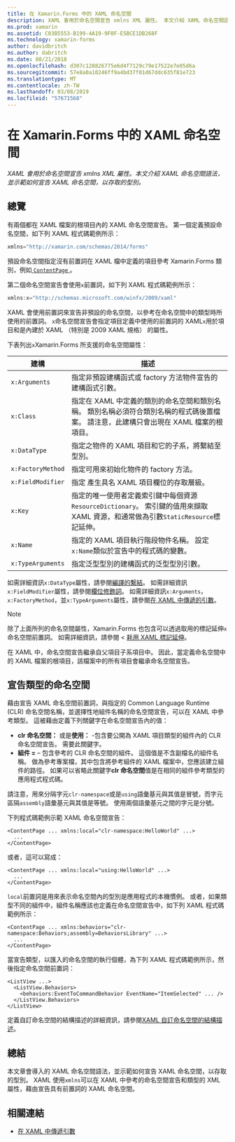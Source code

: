 ```yaml
---
title: 在 Xamarin.Forms 中的 XAML 命名空間
description: XAML 會用於命名空間宣告 xmlns XML 屬性。 本文介紹 XAML 命名空間語法，並示範如何宣告 XAML 命名空間，以存取的型別。
ms.prod: xamarin
ms.assetid: C03B5553-B199-4A19-9F0F-E5BCE1DB268F
ms.technology: xamarin-forms
author: davidbritch
ms.author: dabritch
ms.date: 08/21/2018
ms.openlocfilehash: d307c128826775e6d4f7129c79e17522e7e05d6a
ms.sourcegitcommit: 57e8a0a10246ff9a4bd37f01d67ddc635f81e723
ms.translationtype: MT
ms.contentlocale: zh-TW
ms.lasthandoff: 03/08/2019
ms.locfileid: "57671568"
---
```

# <a name="xaml-namespaces-in-xamarinforms"></a>在 Xamarin.Forms 中的 XAML 命名空間

_XAML 會用於命名空間宣告 xmlns XML 屬性。本文介紹 XAML 命名空間語法，並示範如何宣告 XAML 命名空間，以存取的型別。_

## <a name="overview"></a>總覽

有兩個都在 XAML 檔案的根項目內的 XAML 命名空間宣告。 第一個定義預設命名空間，如下列 XAML 程式碼範例所示：

```csharp
xmlns="http://xamarin.com/schemas/2014/forms"
```

預設命名空間指定沒有前置詞在 XAML 檔中定義的項目參考 Xamarin.Forms 類別，例如[ `ContentPage` ](xref:Xamarin.Forms.ContentPage)。

第二個命名空間宣告會使用`x`前置詞，如下列 XAML 程式碼範例所示：

```csharp
xmlns:x="http://schemas.microsoft.com/winfx/2009/xaml"
```

XAML 會使用前置詞來宣告非預設的命名空間，以參考在命名空間中的類型時所使用的前置詞。 `x`命名空間宣告會指定項目定義中使用的前置詞的 XAML`x`用於項目和是內建於 XAML （特別是 2009 XAML 規格） 的屬性。

下表列出`x`Xamarin.Forms 所支援的命名空間屬性：

|建構|描述|
|--- |--- |
|`x:Arguments`|指定非預設建構函式或 factory 方法物件宣告的建構函式引數。|
|`x:Class`|指定在 XAML 中定義的類別的命名空間和類別名稱。 類別名稱必須符合類別名稱的程式碼後置檔案。 請注意，此建構只會出現在 XAML 檔案的根項目。|
|`x:DataType`|指定之物件的 XAML 項目和它的子系，將繫結至型別。|
|`x:FactoryMethod`|指定可用來初始化物件的 factory 方法。|
|`x:FieldModifier`|指定 產生具名 XAML 項目欄位的存取層級。|
|`x:Key`|指定的唯一使用者定義索引鍵中每個資源`ResourceDictionary`。 索引鍵的值用來擷取 XAML 資源，和通常做為引數`StaticResource`標記延伸。|
|`x:Name`|指定的 XAML 項目執行階段物件名稱。 設定`x:Name`類似於宣告中的程式碼的變數。|
|`x:TypeArguments`|指定泛型型別的建構函式的泛型型別引數。|

如需詳細資訊`x:DataType`屬性，請參閱[編譯的繫結](~/xamarin-forms/app-fundamentals/data-binding/compiled-bindings.md)。 如需詳細資訊`x:FieldModifier`屬性，請參閱[欄位修飾詞](~/xamarin-forms/xaml/field-modifiers.md)。 如需詳細資訊`x:Arguments`， `x:FactoryMethod`，並`x:TypeArguments`屬性，請參閱[在 XAML 中傳遞的引數](~/xamarin-forms/xaml/passing-arguments.md)。

> [!NOTE]
> 除了上面所列的命名空間屬性，Xamarin.Forms 也包含可以透過取用的標記延伸`x`命名空間前置詞。 如需詳細資訊，請參閱 <<c0> [ 耗用 XAML 標記延伸](~/xamarin-forms/xaml/markup-extensions/consuming.md)。

在 XAML 中，命名空間宣告繼承自父項目子系項目中。 因此，當定義命名空間中的 XAML 檔案的根項目，該檔案中的所有項目會繼承命名空間宣告。

## <a name="declaring-namespaces-for-types"></a>宣告類型的命名空間

藉由宣告 XAML 命名空間前置詞，與指定的 Common Language Runtime (CLR) 命名空間名稱，並選擇性地組件名稱的命名空間宣告，可以在 XAML 中參考類型。 這被藉由定義下列關鍵字在命名空間宣告內的值：

- **clr 命名空間：** 或是**使用：** -包含要公開為 XAML 項目類型的組件內的 CLR 命名空間宣告。 需要此關鍵字。
- **組件 =** – 包含參考的 CLR 命名空間的組件。 這個值是不含副檔名的組件名稱。 做為參考專案檔，其中包含將參考組件的 XAML 檔案中，您應該建立組件的路徑。 如果可以省略此關鍵字**clr 命名空間**值是在相同的組件參考類型的應用程式程式碼。

請注意，用來分隔字元`clr-namespace`或是`using`語彙基元與其值是冒號，而字元區隔`assembly`語彙基元與其值是等號。 使用兩個語彙基元之間的字元是分號。

下列程式碼範例示範 XAML 命名空間宣告：

```xaml
<ContentPage ... xmlns:local="clr-namespace:HelloWorld" ...>
  ...
</ContentPage>
```

或者，這可以寫成：

```xaml
<ContentPage ... xmlns:local="using:HelloWorld" ...>
  ...
</ContentPage>
```

`local`前置詞是用來表示命名空間內的型別是應用程式的本機慣例。 或者，如果類型不同的組件中，組件名稱應該也定義在命名空間宣告中，如下列 XAML 程式碼範例所示：

```xaml
<ContentPage ... xmlns:behaviors="clr-namespace:Behaviors;assembly=BehaviorsLibrary" ...>
  ...
</ContentPage>
```

當宣告類型，以匯入的命名空間的執行個體，為下列 XAML 程式碼範例所示，然後指定命名空間前置詞：

```xaml
<ListView ...>
  <ListView.Behaviors>
    <behaviors:EventToCommandBehavior EventName="ItemSelected" ... />
  </ListView.Behaviors>
</ListView>
```

定義自訂命名空間的結構描述的詳細資訊，請參閱[XAML 自訂命名空間的結構描述](custom-namespace-schemas.md)。

## <a name="summary"></a>總結

本文章會導入的 XAML 命名空間語法，並示範如何宣告 XAML 命名空間，以存取的型別。 XAML 使用`xmlns`可以在 XAML 中參考的命名空間宣告和類型的 XML 屬性，藉由宣告具有前置詞的 XAML 命名空間。

## <a name="related-links"></a>相關連結

- [在 XAML 中傳遞引數](~/xamarin-forms/xaml/passing-arguments.md)

